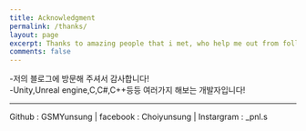 ```yaml
---
title: Acknowledgment
permalink: /thanks/
layout: page
excerpt: Thanks to amazing people that i met, who help me out from follishness, connecting me with another good person, giving some advice when i'm at a bad things, pulling me from ordinary to be great.
comments: false
---
```


-저의 블로그에 방문해 주셔서 감사합니다! <br>
-Unity,Unreal engine,C,C#,C++등등 여러가지 해보는 개발자입니다!
<hr>

Github : GSMYunsung | facebook : Choiyunsung | Instargram : _pnl.s
